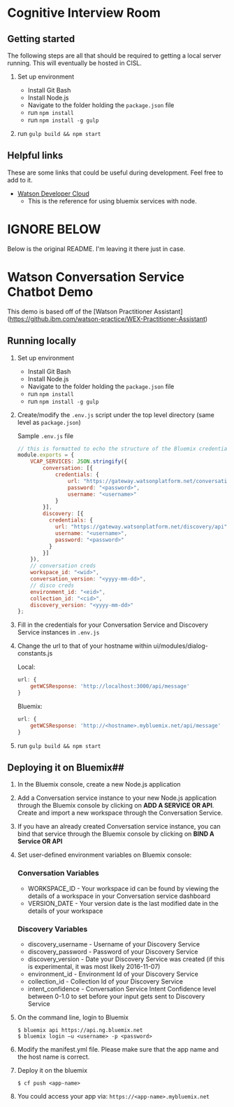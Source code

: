 # Cognitive Interview Room

## Getting started

The following steps are all that should be required to getting a local server running. This will eventually be hosted in CISL.

1.  Set up environment
    * Install Git Bash
    * Install Node.js
    * Navigate to the folder holding the `package.json` file
    * run `npm install`
    * run `npm install -g gulp`

2.  run `gulp build && npm start`

## Helpful links

These are some links that could be useful during development. Feel free to add to it.

* [Watson Developer Cloud](https://github.com/watson-developer-cloud/node-sdk)
    * This is the reference for using bluemix services with node.


# IGNORE BELOW

Below is the original README. I'm leaving it there just in case.

# Watson Conversation Service Chatbot Demo

This demo is based off of the [Watson Practitioner Assistant] (https://github.ibm.com/watson-practice/WEX-Practitioner-Assistant)

## Running locally ##


1.  Set up environment
    * Install Git Bash
    * Install Node.js
    * Navigate to the folder holding the `package.json` file
    * run `npm install`
    * run `npm install -g gulp`

2.  Create/modify the `.env.js` script under the top level directory (same level as `package.json`)

    Sample `.env.js` file
    ``` javascript
    // this is formatted to echo the structure of the Bluemix credentials
    module.exports = {
        VCAP_SERVICES: JSON.stringify({
            conversation: [{
                credentials: {
                    url: "https://gateway.watsonplatform.net/conversation/api",
                    password: "<password>",
                    username: "<username>"
                }
            }],
            discovery: [{
              credentials: {
                url: "https://gateway.watsonplatform.net/discovery/api",
                username: "<username>",
                password: "<password>"
              }
            }]
        }),
        // conversation creds
        workspace_id: "<wid>",
        conversation_version: "<yyyy-mm-dd>",
        // disco creds
        environment_id: "<eid>",
        collection_id: "<cid>",
        discovery_version: "<yyyy-mm-dd>"
    };
    ```

4.  Fill in the credentials for your Conversation Service and Discovery Service instances in `.env.js`

5.  Change the url to that of your hostname within ui/modules/dialog-constants.js

    Local:
    ``` javascript
    url: {
        getWCSResponse: 'http://localhost:3000/api/message'
    }
    ```

    Bluemix:
    ``` javascript
    url: {
        getWCSResponse: 'http://<hostname>.mybluemix.net/api/message'
    }
    ```

6.  run `gulp build && npm start`


## Deploying it on Bluemix##

1.  In the Bluemix console, create a new Node.js application

2.  Add a Conversation service instance to your new Node.js application through the Bluemix console by clicking on **ADD A SERVICE OR API**. Create and import a new workspace through the Conversation Service.

3.  If you have an already created Conversation service instance, you can bind that service through the Bluemix console by clicking on **BIND A Service OR API**

4.  Set user-defined environment variables on Bluemix console:

    ### Conversation Variables
    * WORKSPACE_ID - Your workspace id can be found by viewing the details of a workspace in your Conversation service dashboard
    * VERSION_DATE - Your version date is the last modified date in the details of your workspace
    ### Discovery Variables
    * discovery_username - Username of your Discovery Service
    * discovery_password - Password of your Discovery Service
    * discovery_version - Date your Discovery Service was created (if this is experimental, it was most likely 2016-11-07)
    * environment_id - Environment Id of your Discovery Service
    * collection_id - Collection Id of your Discovery Service
    * intent_confidence - Conversation Service Intent Confidence level between 0-1.0 to set before your input gets sent to Discovery Service


5.  On the command line, login to Bluemix

    ```
    $ bluemix api https://api.ng.bluemix.net
    $ bluemix login –u <username> -p <password>
    ```

6.  Modify the manifest.yml file. Please make sure that the app name and the host name is correct.

7.  Deploy it on the bluemix

    ```
    $ cf push <app-name>
    ```

8.  You could access your app via: `https://<app-name>.mybluemix.net`
